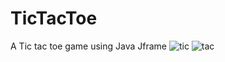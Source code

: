 # TicTacToe
A Tic tac toe game using Java Jframe
![tic](https://user-images.githubusercontent.com/75664480/144010521-023b9cde-ca65-4213-98ba-cc38a7c8406f.JPG)
![tac](https://user-images.githubusercontent.com/75664480/144010527-2f42c397-6aae-42ca-b563-f640a90ba6f5.JPG)


